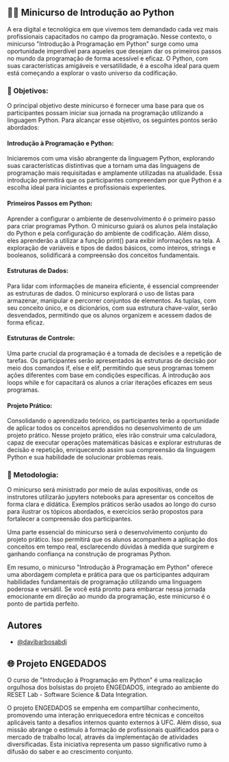 
## 👩‍💻 **Minicurso de Introdução ao Python**

A era digital e tecnológica em que vivemos tem demandado cada vez mais profissionais capacitados no campo da programação. Nesse contexto, o minicurso "Introdução à Programação em Python" surge como uma oportunidade imperdível para aqueles que desejam dar os primeiros passos no mundo da programação de forma acessível e eficaz. O Python, com suas características amigáveis e versatilidade, é a escolha ideal para quem está começando a explorar o vasto universo da codificação.

### 🚀 Objetivos:

O principal objetivo deste minicurso é fornecer uma base para que os participantes possam iniciar sua jornada na programação utilizando a linguagem Python. Para alcançar esse objetivo, os seguintes pontos serão abordados:

#### Introdução à Programação e Python:
Iniciaremos com uma visão abrangente da linguagem Python, explorando suas características distintivas que a tornam uma das linguagens de programação mais requisitadas e amplamente utilizadas na atualidade. Essa introdução permitirá que os participantes compreendam por que Python é a escolha ideal para iniciantes e profissionais experientes.

#### Primeiros Passos em Python:
Aprender a configurar o ambiente de desenvolvimento é o primeiro passo para criar programas Python. O minicurso guiará os alunos pela instalação do Python e pela configuração do ambiente de codificação. Além disso, eles aprenderão a utilizar a função print() para exibir informações na tela. A exploração de variáveis e tipos de dados básicos, como inteiros, strings e booleanos, solidificará a compreensão dos conceitos fundamentais.

#### Estruturas de Dados:
Para lidar com informações de maneira eficiente, é essencial compreender as estruturas de dados. O minicurso explorará o uso de listas para armazenar, manipular e percorrer conjuntos de elementos. As tuplas, com seu conceito único, e os dicionários, com sua estrutura chave-valor, serão desvendados, permitindo que os alunos organizem e acessem dados de forma eficaz.

#### Estruturas de Controle:
Uma parte crucial da programação é a tomada de decisões e a repetição de tarefas. Os participantes serão apresentados às estruturas de decisão por meio dos comandos if, else e elif, permitindo que seus programas tomem ações diferentes com base em condições específicas. A introdução aos loops while e for capacitará os alunos a criar iterações eficazes em seus programas.

#### Projeto Prático:
Consolidando o aprendizado teórico, os participantes terão a oportunidade de aplicar todos os conceitos aprendidos no desenvolvimento de um projeto prático. Nesse projeto prático, eles irão construir uma calculadora, capaz de executar operações matemáticas básicas e explorar estruturas de decisão e repetição, enriquecendo assim sua compreensão da linguagem Python e sua habilidade de solucionar problemas reais.

### 📃 Metodologia:

O minicurso será ministrado por meio de aulas expositivas, onde os instrutores utilizarão jupyters notebooks para apresentar os conceitos de forma clara e didática. Exemplos práticos serão usados ao longo do curso para ilustrar os tópicos abordados, e exercícios serão propostos para fortalecer a compreensão dos participantes.

Uma parte essencial do minicurso será o desenvolvimento conjunto do projeto prático. Isso permitirá que os alunos acompanhem a aplicação dos conceitos em tempo real, esclarecendo dúvidas à medida que surgirem e ganhando confiança na construção de programas Python.

Em resumo, o minicurso "Introdução à Programação em Python" oferece uma abordagem completa e prática para que os participantes adquiram habilidades fundamentais de programação utilizando uma linguagem poderosa e versátil. Se você está pronto para embarcar nessa jornada emocionante em direção ao mundo da programação, este minicurso é o ponto de partida perfeito.

## Autores

- [@davibarbosabdj](https://github.com/davibarbosabdj)


## 🌐 Projeto ENGEDADOS 

O curso de "Introdução à Programação em Python" é uma realização orgulhosa dos bolsistas do projeto ENGEDADOS, integrado ao ambiente do RESET Lab - Software Science & Data Integration. 

O projeto ENGEDADOS se empenha em compartilhar conhecimento, promovendo uma interação enriquecedora entre técnicas e conceitos aplicáveis tanto a desafios internos quanto externos à UFC. Além disso, sua missão abrange o estímulo à formação de profissionais qualificados para o mercado de trabalho local, através da implementação de atividades diversificadas. Esta iniciativa representa um passo significativo rumo à difusão do saber e ao crescimento conjunto.





